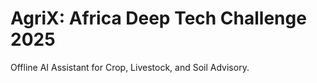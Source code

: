 # AgriX: Africa Deep Tech Challenge 2025

Offline AI Assistant for Crop, Livestock, and Soil Advisory.